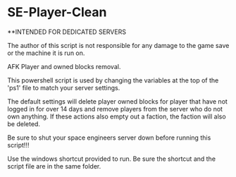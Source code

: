 SE-Player-Clean
===============
**INTENDED FOR DEDICATED SERVERS

The author of this script is not responsible for any damage to the game save or the machine it is run on.

AFK Player and owned blocks removal.

This powershell script is used by changing the variables at the top of the 'ps1' file to match your server settings.

The default settings will delete player owned blocks for player that have not logged in for over 14 days and remove players from the server who do not own anything. If these actions also empty out a faction, the faction will also be deleted.

Be sure to shut your space engineers server down before running this script!!!

Use the windows shortcut provided to run. Be sure the shortcut and the script file are in the same folder.
